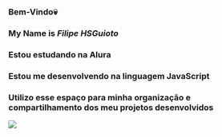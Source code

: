 ### Bem-Vindo💀
### My Name is *Filipe HSGuioto*
### Estou estudando na Alura
 ### Estou me desenvolvendo na linguagem JavaScript
 ### Utilizo esse espaço para minha organização e compartilhamento dos meu projetos desenvolvidos

![](https://media1.tenor.com/m/GhXIJXxT6vIAAAAd/mc-vv-bonda.gif)
